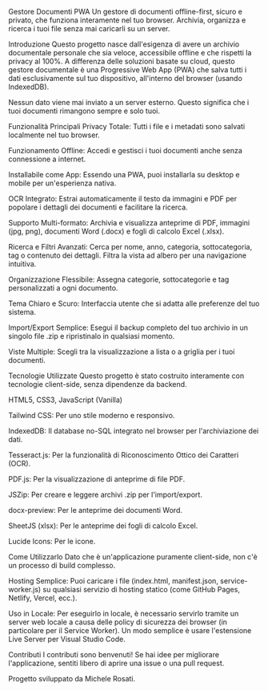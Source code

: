 Gestore Documenti PWA
Un gestore di documenti offline-first, sicuro e privato, che funziona interamente nel tuo browser. Archivia, organizza e ricerca i tuoi file senza mai caricarli su un server.

Introduzione
Questo progetto nasce dall'esigenza di avere un archivio documentale personale che sia veloce, accessibile offline e che rispetti la privacy al 100%. A differenza delle soluzioni basate su cloud, questo gestore documentale è una Progressive Web App (PWA) che salva tutti i dati esclusivamente sul tuo dispositivo, all'interno del browser (usando IndexedDB).

Nessun dato viene mai inviato a un server esterno. Questo significa che i tuoi documenti rimangono sempre e solo tuoi.

Funzionalità Principali
Privacy Totale: Tutti i file e i metadati sono salvati localmente nel tuo browser.

Funzionamento Offline: Accedi e gestisci i tuoi documenti anche senza connessione a internet.

Installabile come App: Essendo una PWA, puoi installarla su desktop e mobile per un'esperienza nativa.

OCR Integrato: Estrai automaticamente il testo da immagini e PDF per popolare i dettagli dei documenti e facilitare la ricerca.

Supporto Multi-formato: Archivia e visualizza anteprime di PDF, immagini (jpg, png), documenti Word (.docx) e fogli di calcolo Excel (.xlsx).

Ricerca e Filtri Avanzati: Cerca per nome, anno, categoria, sottocategoria, tag o contenuto dei dettagli. Filtra la vista ad albero per una navigazione intuitiva.

Organizzazione Flessibile: Assegna categorie, sottocategorie e tag personalizzati a ogni documento.

Tema Chiaro e Scuro: Interfaccia utente che si adatta alle preferenze del tuo sistema.

Import/Export Semplice: Esegui il backup completo del tuo archivio in un singolo file .zip e ripristinalo in qualsiasi momento.

Viste Multiple: Scegli tra la visualizzazione a lista o a griglia per i tuoi documenti.

Tecnologie Utilizzate
Questo progetto è stato costruito interamente con tecnologie client-side, senza dipendenze da backend.

HTML5, CSS3, JavaScript (Vanilla)

Tailwind CSS: Per uno stile moderno e responsivo.

IndexedDB: Il database no-SQL integrato nel browser per l'archiviazione dei dati.

Tesseract.js: Per la funzionalità di Riconoscimento Ottico dei Caratteri (OCR).

PDF.js: Per la visualizzazione di anteprime di file PDF.

JSZip: Per creare e leggere archivi .zip per l'import/export.

docx-preview: Per le anteprime dei documenti Word.

SheetJS (xlsx): Per le anteprime dei fogli di calcolo Excel.

Lucide Icons: Per le icone.

Come Utilizzarlo
Dato che è un'applicazione puramente client-side, non c'è un processo di build complesso.

Hosting Semplice:
Puoi caricare i file (index.html, manifest.json, service-worker.js) su qualsiasi servizio di hosting statico (come GitHub Pages, Netlify, Vercel, ecc.).

Uso in Locale:
Per eseguirlo in locale, è necessario servirlo tramite un server web locale a causa delle policy di sicurezza dei browser (in particolare per il Service Worker). Un modo semplice è usare l'estensione Live Server per Visual Studio Code.

Contributi
I contributi sono benvenuti! Se hai idee per migliorare l'applicazione, sentiti libero di aprire una issue o una pull request.

Progetto sviluppato da Michele Rosati.
